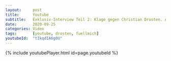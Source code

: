 ```yaml
---
layout:     post
title:      Youtube
subtitle:   Exklusiv-Interview Teil 2: Klage gegen Christian Drosten. Antworten auf Kritik & neue Entwicklungen
date:       2020-09-25
categories: Video
tags:       [youtube, drosten, fuellmich]
youtubeId:  "tIkqdIA6g0U"
---
```


{% include youtubePlayer.html id=page.youtubeId %}
